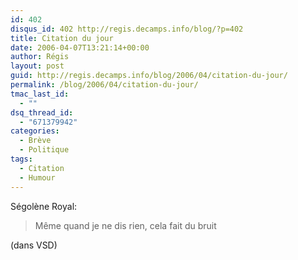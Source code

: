 ```yaml
---
id: 402
disqus_id: 402 http://regis.decamps.info/blog/?p=402
title: Citation du jour
date: 2006-04-07T13:21:14+00:00
author: Régis
layout: post
guid: http://regis.decamps.info/blog/2006/04/citation-du-jour/
permalink: /blog/2006/04/citation-du-jour/
tmac_last_id:
  - ""
dsq_thread_id:
  - "671379942"
categories:
  - Brève
  - Politique
tags:
  - Citation
  - Humour
---
```

Ségolène Royal:

> Même quand je ne dis rien, cela fait du bruit

(dans VSD)
